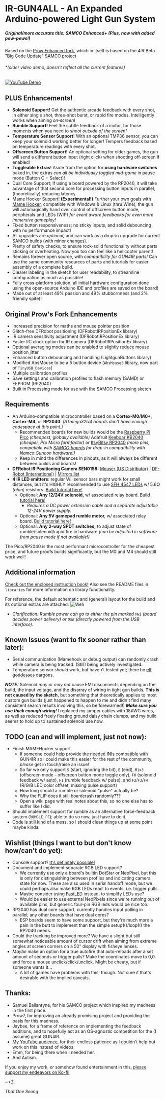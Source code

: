 # IR-GUN4ALL - An Expanded Arduino-powered Light Gun System 
##### Original/more accurate title: SAMCO Enhanced+ (Plus, now with added pew-pews!)

Based on the [Prow Enhanced fork](https://github.com/Prow7/ir-light-gun), which in itself is based on the 4IR Beta "Big Code Update" [SAMCO project](https://github.com/samuelballantyne/IR-Light-Gun)

###### *(older video demo, doesn't reflect all the current features)
[![YouTube Demo](https://i.ytimg.com/vi/Y_AKmZJIwDY/maxresdefault.jpg)](https://youtu.be/Y_AKmZJIwDY "YouTube Demo (Click to view!)")

## PLUS Enhancements!
- **Solenoid Support!** Get the authentic arcade feedback with every shot, in either single shot, three-shot burst, or rapid fire modes. Intelligently works when aiming *on-screen!*
- **Rumble Support!** Feel the subtle feedback of a motor, for those moments when you need to *shoot outside of the screen!*
- **Temperature Sensor Support!** With an optional TMP36 sensor, you can keep your solenoid working better for longer! Tempers feedback based on temperature readings with every shot.
- **Offscreen Button Support!** An optional setting for older games, the gun will send a different button input (right click) when shooting off-screen if enabled!
- **Toggleable Extras!** Aside from the option for **using hardware switches** baked in, the extras *can all be individually toggled mid-game* in pause mode (Button C + Select)!
- Dual Core Support; If using a board powered by the RP2040, it will take advantage of that second core for processing button inputs in parallel, (theoretically) reducing latency.
- Mame Hooker Support! **(Experimental!)** Further your own goals with [Mame Hooker](http://dragonking.arcadecontrols.com/static.php?page=aboutmamehooker), compatible with Windows & Linux (thru Wine); the gun will automagically hand over control of offscreen button mode, peripherals and LEDs (WIP) *for event aware feedbacks for even more immersive gameplay!*
- Fixed button responsiveness; no sticky inputs, and solid debouncing with no performance impact!
- All upgrades are *optional,* and can work as a drop-in upgrade for current SAMCO builds (with minor changes).
- Plenty of safety checks, to ensure rock-solid functionality without parts sticking or overheating. Now you too can feel like a helicopter parent!
- Remains forever open source, with *compatibility for GUN4IR parts!* Can use the same community resources of parts and tutorials for easier assembly of a complete build.
- Clearer labeling in the sketch for user readability, to streamline configuration as much as possible!
- Fully cross-platform solution, all initial hardware configuration done using the open-source Arduino IDE and profiles are saved on the board!
- Made out of at least 49% passion and 49% stubbornness (and 2% friendly spite)!

## Original Prow's Fork Enhancements
- Increased precision for maths and mouse pointer position
- Glitch-free DFRobot positioning (DFRobotIRPositionEx library)
- IR camera sensitivity adjustment (DFRobotIRPositionEx library)
- Faster IIC clock option for IR camera (DFRobotIRPositionEx library)
- Optional averaging modes can be enabled to slightly reduce mouse position jitter
- Enhanced button debouncing and handling (LightgunButtons library)
- Modified AbsMouse to be a 5 button device (`AbsMouse5` library, now part of `TinyUSB_Devices`)
- Multiple calibration profiles
- Save settings and calibration profiles to flash memory (SAMD) or EEPROM (RP2040)
- Built in Processing mode for use with the SAMCO Processing sketch

## Requirements
- An Arduino-compatible microcontroller based on a **Cortex-M0/M0+**, **Cortex-M4**, or **RP2040**. *(ATmega32U4 boards don't have enough codespace at this point.)*
  * Recommended boards for new builds would be the [Raspberry Pi Pico](https://www.raspberrypi.com/products/raspberry-pi-pico/) *(cheapest, globally available)* Adafruit [Keeboar KB2040](https://www.adafruit.com/product/5302) *(cheaper, Pro Micro formfactor)* or [ItsyBitsy RP2040](https://www.adafruit.com/product/4888) *(more pins, compatible with [SAMCO boards](https://www.ebay.com/itm/184699412596) for drop-in compatibility with Namco Guncon hardware!)*
  * Keep in mind the differences in pinouts, as it will always be different between builds and boards!
- **DFRobot IR Positioning Camera SEN0158:** [Mouser (US Distributor)](https://www.mouser.com/ProductDetail/DFRobot/SEN0158?qs=lqAf%2FiVYw9hCccCG%2BpzjbQ%3D%3D) | [DF-Robot (International)](https://www.dfrobot.com/product-1088.html) | [Mirrors list](https://octopart.com/sen0158-dfrobot-81833633)
- **4 IR LED emitters:** regular Wii sensor bars might work for small distances, but it's HIGHLY recommended to use [SFH 4547 LEDs](https://www.mouser.com/ProductDetail/720-SFH4547) w/ 5.6Ω *(ohm)* resistors. [Build tutorial here!](https://www.youtube.com/watch?v=dNoWT8CaGRc)
   * Optional: **Any 12/24V solenoid,** w/ associated relay board. [Build tutorial here!](https://www.youtube.com/watch?v=4uWgqc8g1PM)
     * *Requires a DC power extension cable and a separate adjustable 12-24V power supply.*
   * Optional: **Any 5V gamepad rumble motor,** w/ associated relay board. [Build tutorial here!](https://www.youtube.com/watch?v=LiJ5rE-MeHw)
   * Optional: **Any 2-way SPDT switches,** to adjust state of rumble/solenoid/rapid fire in hardware *(can be adjusted in software from pause mode if not available!)*

The Pico/RP2040 is the most performant microcontroller for the cheapest price, and future proofs builds significantly, but the M0 and M4 should still work well!

## Additional information
[Check out the enclosed instruction book!](SamcoEnhanced/README.md) Also see the README files in `libraries` for more information on library functionality.

For reference, the default schematic and (general) layout for the build and its optional extras are attached:
![Weh](https://raw.githubusercontent.com/SeongGino/ir-light-gun-plus/plus/SamcoPlus%20Schematic.png)
 * *Clarification: Rumble power can go to either the pin marked `VHi` (board decides power delivery) or `USB` (directly powered from the USB interface).*

## Known Issues (want to fix sooner rather than later):
- Serial communication (Mamehook or debug output) can randomly crash while camera is being tracked. (Still) being actively investigated.
- Temperature sensor *should* work, but haven't tested yet; there be ~~[elf goddesses](https://www.youtube.com/watch?v=DSgw9RKpaKY)~~ dargons.

***NOTE:*** Solenoid *may or may not* cause EMI disconnects depending on the build, the input voltage, and the disarray of wiring in tight gun builds. **This is not caused by the sketch,** but something that theoretically applies to most custom gun builds (just happened to happen to me and didn't find many consistent search results involving this, so be forewarned!) ***Make sure you use thick enough wiring!*** I replaced my jumper cables with 18AWG wires, as well as reduced freely floating ground daisy chain clumps, and my build seems to hold up to sustained solenoid use now.

## TODO (can and will implement, just not now):
- Finish MAMEHooker support.
  * If someone could help provide the needed INIs compatible with GUN4IR so I could make this easier for the rest of the community, *please* get in touch/raise an issue!
  * So far we only support `S` (start, ignoring the bit), `E` (end), `M1x3` (offscreen mode - offscreen button mode toggle only), `F0` (solenoid feedback w/ auto), `F1` (rumble feedback w/ pulse), and `F2`/`F3`/`F4` (R/G/B LED color off/set, missing pulse support)
  * How long should a rumble or solenoid "pulse" actually be?
  * Why the FLIP does it still boardcrash randomly???
  * Open a wiki page with real notes about this, so no one else has to suffer like I did.
- Should implement support for rumble as an alternative force-feedback system (`RUMBLE_FF`); able to do so now, just have to do it.
- Code is still kind of a mess, so I should clean things up at some point maybe kinda.

## Wishlist (things I want to but don't know how/can't do yet):
- Console support? [It's definitely possible!](https://github.com/88hcsif/IR-Light-Gun)
- Document and implement separate RGB LED support?
  * We currently use only a board's builtin DotStar or NeoPixel, but this is only for distinguishing between profiles and indicating camera state for now. These are also used in serial handoff mode, but we could perhaps also make RGB LEDs react to events, i.e. trigger pulls.
  * Maybe consider using [FastLED](https://github.com/FastLED/FastLED) instead, to simplify LEDs use?
  * Would be easier to use external NeoPixels since we're running out of available pins, but generic four-pin RGB leds would be nice too.
- RP2040 has dual core support, currently handles input polling in parallel; any other boards that have dual cores?
  * ESP boards seem to have some support, but they're much more a pain in the butt to implement than the simple setup1()/loop1() the RP2040 needs.
- Could the tracking be improved more? We have a slight but still somewhat noticeable amount of cursor drift when aiming from extreme angles at screen corners on a 50" display with fisheye lenses.
- *Maybe* make an option for a true autofire that auto-reloads after a set amount of seconds or trigger pulls? Make the coordinates move to 0,0 and force a mouse unclick/click/unclick. Might be cheaty, but if someone wants it...
  * A lot of games have problems with this, though. Not sure if that's desirable with the implied caveats.

## Thanks:
* Samuel Ballantyne, for his SAMCO project which inspired my madness in the first place.
* Prow7, for improving an already promising project and providing the basis for this madness.
* Jaybee, for a frame of reference on implementing the feedback additions, and to hopefully act as an OS-agnostic competition for the (I assume) great GUN4IR.
* [My YouTube audience,](https://youtube.com/@ThatOneSeong) for their endless patience as I couldn't help but work on this instead of videos.
* Emm, for being there when I needed her.
* And Autism.

If you enjoy my work, or somehow found entertainment in this, [please support my endeavors on Ko-fi!](https://ko-fi.com/ThatOneSeong)

  *~<3*
  
  *That One Seong*
